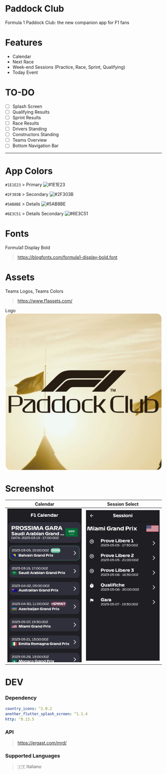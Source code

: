 # Paddock Club
Formula 1 Paddock Club: the new companion app for F1 fans

# Features

- Calendar
- Next Race
- Week-end Sessions (Practice, Race, Sprint, Qualifying) 
- Today Event

# TO-DO

- [ ] Splash Screen
- [ ] Qualifying Results
- [ ] Sprint Results
- [ ] Race Results
- [ ] Drivers Standing
- [ ] Constructors Standing
- [ ] Teams Overview
- [ ] Bottom Navigation Bar

---

# App Colors
`#1E1E23` > Primary ![#1E1E23](https://via.placeholder.com/15/1E1E23/1E1E23.png)

`#2F303B` > Secondary ![#2F303B](https://via.placeholder.com/15/2F303B/2F303B.png)

`#5AB8BE` > Details ![#5AB8BE](https://via.placeholder.com/15/5AB8BE/5AB8BE.png)

`#6E3C51` > Details Secondary ![#6E3C51](https://via.placeholder.com/15/6E3C51/6E3C51.png)

# Fonts
Formula1 Display Bold
> https://blogfonts.com/formula1-display-bold.font


# Assets
Teams Logos, Teams Colors
> https://www.f1assets.com/

Logo
![App Logo](/assets/favicon.png)

# Screenshot
| Calendar  | Session Select |
| ------------- | ------------- |
| ![Calendar](screenshot/Calendar.jpg)  | ![Session Select](screenshot/Session-Select.jpg)  |

# DEV
### Dependency
```yaml
country_icons: ^2.0.2
another_flutter_splash_screen: ^1.1.4
http: ^0.13.5
```

### API
> https://ergast.com/mrd/

### Supported Languages
> 🇮🇹 Italiano
